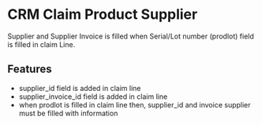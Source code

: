 CRM Claim Product Supplier
==========================

Supplier and Supplier Invoice is filled when
Serial/Lot number (prodlot) field is filled 
in claim Line.

Features
--------

- supplier_id field is added in claim line
- supplier_invoice_id field is added in claim line
- when prodlot is filled in claim line then, supplier_id and invoice
  supplier must be filled with information
